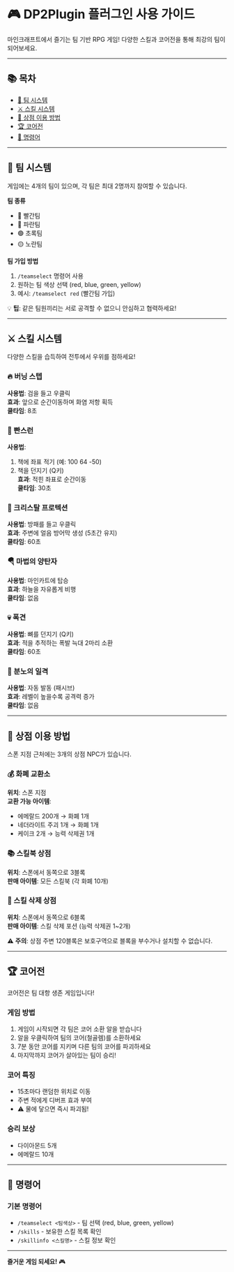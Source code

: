 # 🎮 DP2Plugin 플러그인 사용 가이드

마인크래프트에서 즐기는 팀 기반 RPG 게임! 다양한 스킬과 코어전을 통해 최강의 팀이 되어보세요.

---

## 📚 목차

- [👥 팀 시스템](#-팀-시스템)
- [⚔️ 스킬 시스템](#️-스킬-시스템)
- [🏪 상점 이용 방법](#-상점-이용-방법)
- [🏆 코어전](#-코어전)
- [💬 명령어](#-명령어)

---

## 👥 팀 시스템

게임에는 4개의 팀이 있으며, 각 팀은 최대 2명까지 참여할 수 있습니다.

**팀 종류**
- 🔴 빨간팀
- 🔵 파란팀  
- 🟢 초록팀
- 🟡 노란팀

**팀 가입 방법**
1. `/teamselect` 명령어 사용
2. 원하는 팀 색상 선택 (red, blue, green, yellow)
3. 예시: `/teamselect red` (빨간팀 가입)

💡 **팁**: 같은 팀원끼리는 서로 공격할 수 없으니 안심하고 협력하세요!

---

## ⚔️ 스킬 시스템

다양한 스킬을 습득하여 전투에서 우위를 점하세요!

### 🔥 버닝 스텝
**사용법**: 검을 들고 우클릭  
**효과**: 앞으로 순간이동하며 화염 저항 획득  
**쿨타임**: 8초

### 🏃 빤스런
**사용법**: 
1. 책에 좌표 적기 (예: 100 64 -50)
2. 책을 던지기 (Q키)  
**효과**: 적힌 좌표로 순간이동  
**쿨타임**: 30초

### 🧊 크리스탈 프로텍션
**사용법**: 방패를 들고 우클릭  
**효과**: 주변에 얼음 방어막 생성 (5초간 유지)  
**쿨타임**: 60초

### 🪂 마법의 양탄자
**사용법**: 마인카트에 탑승  
**효과**: 하늘을 자유롭게 비행  
**쿨타임**: 없음

### 💀 폭견
**사용법**: 뼈를 던지기 (Q키)  
**효과**: 적을 추적하는 폭발 늑대 2마리 소환  
**쿨타임**: 60초

### 💪 분노의 일격
**사용법**: 자동 발동 (패시브)  
**효과**: 레벨이 높을수록 공격력 증가  
**쿨타임**: 없음

---

## 🏪 상점 이용 방법

스폰 지점 근처에는 3개의 상점 NPC가 있습니다.

### 💰 화폐 교환소
**위치**: 스폰 지점  
**교환 가능 아이템**:
- 에메랄드 200개 → 화폐 1개
- 네더라이트 주괴 1개 → 화폐 1개
- 케이크 2개 → 능력 삭제권 1개

### 📚 스킬북 상점
**위치**: 스폰에서 동쪽으로 3블록  
**판매 아이템**: 모든 스킬북 (각 화폐 10개)

### 🧪 스킬 삭제 상점
**위치**: 스폰에서 동쪽으로 6블록  
**판매 아이템**: 스킬 삭제 포션 (능력 삭제권 1~2개)

⚠️ **주의**: 상점 주변 120블록은 보호구역으로 블록을 부수거나 설치할 수 없습니다.

---

## 🏆 코어전

코어전은 팀 대항 생존 게임입니다!

### 게임 방법
1. 게임이 시작되면 각 팀은 코어 소환 알을 받습니다
2. 알을 우클릭하여 팀의 코어(철골렘)를 소환하세요
3. 7분 동안 코어를 지키며 다른 팀의 코어를 파괴하세요
4. 마지막까지 코어가 살아있는 팀이 승리!

### 코어 특징
- 15초마다 랜덤한 위치로 이동
- 주변 적에게 디버프 효과 부여
- ⚠️ 물에 닿으면 즉시 파괴됨!

### 승리 보상
- 다이아몬드 5개
- 에메랄드 10개

---

## 💬 명령어

### 기본 명령어
- `/teamselect <팀색상>` - 팀 선택 (red, blue, green, yellow)
- `/skills` - 보유한 스킬 목록 확인
- `/skillinfo <스킬명>` - 스킬 정보 확인

---

**즐거운 게임 되세요!** 🎮